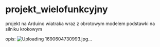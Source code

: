 # projekt_wielofunkcyjny
projekt na Arduino wiatraka wraz z obrotowym modelem podstawki na silniku krokowym


opis:
![Uploading 1690604730993.jpg…]()
